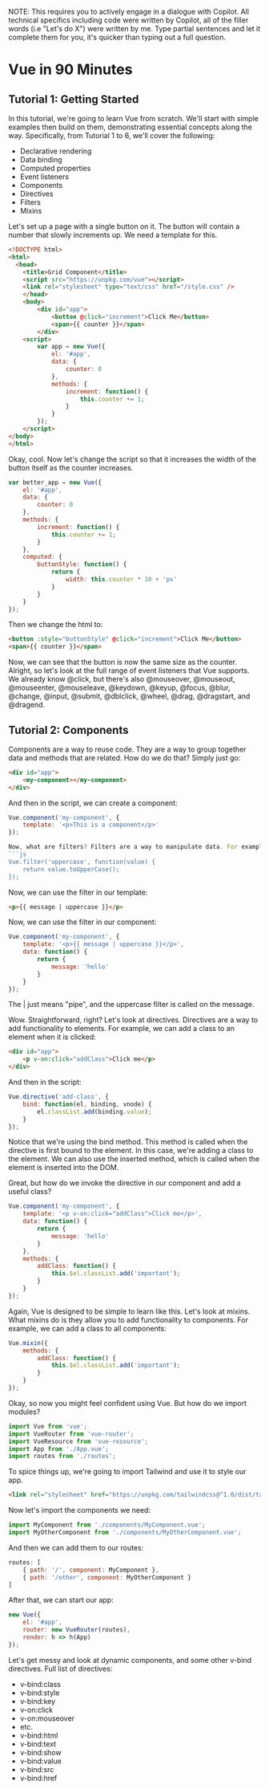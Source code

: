 NOTE: This requires you to actively engage in a dialogue with Copilot. All technical specifics including code were written by Copilot, all of the filler words (i.e "Let's do X") were written by me. Type partial sentences and let it complete them for you, it's quicker than typing out a full question.

# Vue in 90 Minutes
## Tutorial 1: Getting Started

In this tutorial, we're going to learn Vue from scratch. We'll start with simple examples then build on them, demonstrating essential concepts along the way. Specifically, from Tutorial 1 to 6, we'll cover the following:
* Declarative rendering
* Data binding
* Computed properties
* Event listeners
* Components
* Directives
* Filters
* Mixins

Let's set up a page with a single button on it. The button will contain a number that slowly increments up. We need a template for this.
```html
<!DOCTYPE html>
<html>
  <head>
    <title>Grid Component</title>
    <script src="https://unpkg.com/vue"></script>
    <link rel="stylesheet" type="text/css" href="/style.css" />
    </head>
    <body>
        <div id="app">
            <button @click="increment">Click Me</button>
            <span>{{ counter }}</span>
        </div>
    <script>
        var app = new Vue({
            el: '#app',
            data: {
                counter: 0
            },
            methods: {
                increment: function() {
                    this.counter += 1;
                }
            }
        });
    </script>
</body>
</html>
```
Okay, cool. Now let's change the script so that it increases the width of the button itself as the counter increases.
```js
var better_app = new Vue({
    el: '#app',
    data: {
        counter: 0
    },
    methods: {
        increment: function() {
            this.counter += 1;
        }
    },
    computed: {
        buttonStyle: function() {
            return {
                width: this.counter * 10 + 'px'
            }
        }
    }
});
```
Then we change the html to:
```html
<button :style="buttonStyle" @click="increment">Click Me</button>
<span>{{ counter }}</span>  
```
Now, we can see that the button is now the same size as the counter.
Alright, so let's look at the full range of event listeners that Vue supports. We already know @click, but there's also @mouseover, @mouseout, @mouseenter, @mouseleave, @keydown, @keyup, @focus, @blur, @change, @input, @submit, @dblclick, @wheel, @drag, @dragstart, and @dragend. 

## Tutorial 2: Components
Components are a way to reuse code. They are a way to group together data and methods that are related. How do we do that? Simply just go:
```html
<div id="app">
    <my-component></my-component>
</div>
```
And then in the script, we can create a component:
```js
Vue.component('my-component', {
    template: '<p>This is a component</p>'
});

Now, what are filters? Filters are a way to manipulate data. For example, we can use a filter to make a string uppercase:
```js
Vue.filter('uppercase', function(value) {
    return value.toUpperCase();
});
```
Now, we can use the filter in our template:
```html
<p>{{ message | uppercase }}</p>
```
Now, we can use the filter in our component:
```js
Vue.component('my-component', {
    template: '<p>{{ message | uppercase }}</p>',
    data: function() {
        return {
            message: 'hello'
        }
    }
});
```
The | just means "pipe", and the uppercase filter is called on the message.

Wow. Straightforward, right? Let's look at directives. Directives are a way to add functionality to elements. For example, we can add a class to an element when it is clicked:
```html
<div id="app">
    <p v-on:click="addClass">Click me</p>
</div>
```
And then in the script:
```js
Vue.directive('add-class', {
    bind: function(el, binding, vnode) {
        el.classList.add(binding.value);
    }
});
```
Notice that we're using the bind method. This method is called when the directive is first bound to the element. In this case, we're adding a class to the element. We can also use the inserted method, which is called when the element is inserted into the DOM.

Great, but how do we invoke the directive in our component and add a useful class?
```js
Vue.component('my-component', {
    template: '<p v-on:click="addClass">Click me</p>',
    data: function() {
        return {
            message: 'hello'
        }
    },
    methods: {
        addClass: function() {
            this.$el.classList.add('important');
        }
    }
});
```

Again, Vue is designed to be simple to learn like this. Let's look at mixins. What mixins do is they allow you to add functionality to components. For example, we can add a class to all components:
```js
Vue.mixin({
    methods: {
        addClass: function() {
            this.$el.classList.add('important');
        }
    }
});
```

Okay, so now you might feel confident using Vue. But how do we import modules?
```js
import Vue from 'vue';
import VueRouter from 'vue-router';
import VueResource from 'vue-resource';
import App from './App.vue';
import routes from './routes';
```
 To spice things up, we're going to import Tailwind and use it to style our app.
```html
<link rel="stylesheet" href="https://unpkg.com/tailwindcss@^1.0/dist/tailwind.min.css">
```
Now let's import the components we need:
```js
import MyComponent from './components/MyComponent.vue';
import MyOtherComponent from './components/MyOtherComponent.vue';
```
And then we can add them to our routes:
```js
routes: [
    { path: '/', component: MyComponent },
    { path: '/other', component: MyOtherComponent }
]
```
After that, we can start our app:
```js
new Vue({
    el: '#app',
    router: new VueRouter(routes),
    render: h => h(App)
});
```
Let's get messy and look at dynamic components, and some other v-bind directives. Full list of directives:
* v-bind:class
* v-bind:style
* v-bind:key
* v-on:click
* v-on:mouseover
* etc.
* v-bind:html
* v-bind:text
* v-bind:show
* v-bind:value
* v-bind:src
* v-bind:href
